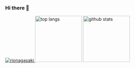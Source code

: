 ### Hi there 👋
<p align="left">
  <a href="https://github.com/rionagasaki/rionagasaki/">
    <img src="https://komarev.com/ghpvc/?username=rionagasaki" alt="rionagasaki" />
  </a>
  
  <img alt="top langs" height="150px" src="https://github-readme-status-pi.vercel.app/api/top-langs?username=rionagasaki&count_private=true&show_icons=true&theme=onedark&layout=compact" />
  <img alt="github stats" height="150px" src="https://github-readme-status-pi.vercel.app/api?username=rionagasaki&count_private=true&show_icons=true&theme=onedark" />
</p>
